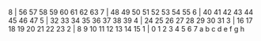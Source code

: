 8 | 56 57 58 59 60 61 62 63
7 | 48 49 50 51 52 53 54 55
6 | 40 41 42 43 44 45 46 47
5 | 32 33 34 35 36 37 38 39
4 | 24 25 26 27 28 29 30 31
3 | 16 17 18 19 20 21 22 23
2 | 8  9 10 11 12 13 14 15
1 | 0  1  2  3  4  5  6  7
    a  b  c  d  e  f  g  h

